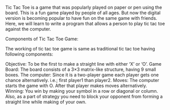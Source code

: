 Tic Tac Toe is a game that was popularly played on paper or pen using the board. This is a fun game played by people of all ages. 
But now the digital version is becoming popular to have fun on the same game with friends. 
Here, we will learn to write a program that allows a person to play tic tac toe against the computer.

Components of Tic Tac Toe Game:

The working of tic tac toe game is same as traditional tic tac toe having following components:

Objective: To be the first to make a straight line with either ‘X’ or ‘O’.
Game Board: The board consists of a 3×3 matrix-like structure, having 9 small boxes.
The computer: Since it is a two-player game each player gets one chance alternatively. i.e.; first player1 than player2.
Moves: The computer starts the game with O. After that player makes moves alternatively.
Winning: You win by making your symbol in a row or diagonal or column. Also, as a part of strategy you need to block your opponent from forming a straight line while making of your own.
